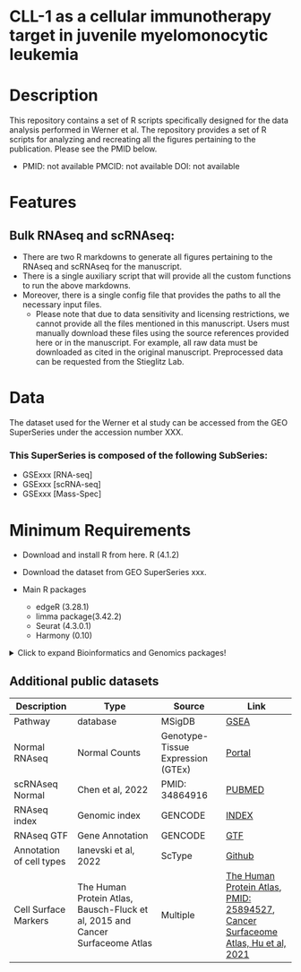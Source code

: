 # CLL-1 as a cellular immunotherapy target in juvenile myelomonocytic leukemia

# Description
This repository contains a set of R scripts specifically designed for the data analysis performed in Werner et al. The repository provides a set of R scripts for analyzing and recreating all the figures pertaining to the publication. Please see the PMID below. 

* PMID: not available PMCID: not available DOI: not available
  
# Features
## Bulk RNAseq and scRNAseq: 
  + There are two R markdowns to generate all figures pertaining to the RNAseq and scRNAseq for the manuscript.
  + There is a single auxiliary script that will provide all the custom functions to run the above markdowns. 
  + Moreover, there is a single config file that provides the paths to all the necessary input files. 
    + Please note that due to data sensitivity and licensing restrictions, we cannot provide all the files mentioned in this manuscript. Users must manually download these files using the source references provided here or in the manuscript. For example, all raw data must be downloaded as cited in the original manuscript. Preprocessed data can be requested from the Stieglitz Lab.
# Data
The dataset used for the Werner et al study can be accessed from the GEO SuperSeries under the accession number XXX.
### This SuperSeries is composed of the following SubSeries:
  + GSExxx [RNA-seq]
  + GSExxx [scRNA-seq]
  + GSExxx [Mass-Spec]

# Minimum Requirements
  * Download and install R from here. R (4.1.2)
  * Download the dataset from GEO SuperSeries xxx.
  * Main R packages
 
    + edgeR (3.28.1)
    + limma package(3.42.2)
    + Seurat (4.3.0.1)
    + Harmony (0.10)

  <details>
  <summary>Click to expand Bioinformatics and Genomics packages!</summary>
  
  ### Genomic Data Annotation:
  1. `library(biomaRt)`: Tools for BioMart databases (like Ensembl).
  2. `library(BSgenome)`: Infrastructure for Bioconductor packages using large-scale genomic or other data.
  3. `library(org.Hs.eg.db)`: Mapping information for human genes.
  4. `library(GenomicFeatures)`: Tools for making and manipulating transcript centric annotations.
  5. `library(IlluminaHumanMethylation450kanno.ilmn12.hg19)`: Annotation data for the Illumina Human Methylation 450k array.
  6. `library(IlluminaHumanMethylationEPICanno.ilm10b4.hg19)`: Annotation data for the Illumina Human Methylation EPIC array.
  7. `library(IlluminaHumanMethylationEPICmanifest)`: Manifest file for Illumina's EPIC methylation arrays.
  8. `library(Homo.sapiens)`: Annotation data for the human genome.
  9. `library(rtracklayer)`: An interface to genome annotation files and the UCSC genome browser.

  ### Genomic Data Analysis (Omics):
  1. `library(DESeq2)`: Differential gene expression analysis based on the negative binomial distribution.
  2. `library(edgeR)`: Empirical analysis of digital gene expression data in R.
  3. `library(GenomicRanges)`: Representations and manipulations of genomic intervals and variables defined along a genome.
  4. `library(GSVA)`: Gene set variation analysis for microarray and RNA-seq data.
  5. `library(Gviz)`: Plotting data and annotation information along genomic coordinates.
  6. `library(minfi)`: Tools to analyze Illumina's methylation arrays.
  7. `library(missMethyl)`: Analyzes differential methylation in the context of GC content.
  8. `library(methylGSA)`: Gene set testing for Illumina's methylation arrays.
  9. `library(pathview)`: Plots pathway maps and overlays experimental data.
  10. `library(sva)`: Surrogate Variable Analysis: identification and adjustment for hidden confounding factors.
  11. `library(biovizBase)`: Basic graphic utilities for visualization of genomic data.
  12. `library(ggbio)`: Visualization tools for genomic data.
  13. `library(limma)`: Linear models for microarray data.
  14. `library(pathfindR)`: An R package for comprehensive identification of enriched pathways in omics data through active subnetworks
  15. `library (DGCA)`: #Differential Gene Correlation Analysis

  

  
  ### Heatmaps and Clustering:
  1. `library(clusterProfiler)`: Statistical analysis and visualization of functional profiles for genes and gene clusters.
  2. `library(ComplexHeatmap)`: Making complex heatmaps.
  3. `library(d3heatmap)`: Interactive heatmaps.
  4. `library(dendextend)`: Extending R's dendrogram functionality.
  5. `library(dendroextras)`: Extra functions to cut, label and colour dendrogram clusters.
  6. `library(parallelDist)`: Parallel distance matrix computation.
  
  ### Visualization:
  1. `library(corrplot)`: Visualization of a correlation matrix.
  2. `library(factoextra)`: Extract and visualize the results of multivariate data analyses.
  3. `library(ggdendro)`: Create dendrograms using ggplot.
  4. `library(ggplot2)`: An implementation of the Grammar of Graphics.
  5. `library(ggplotify)`: Convert plot function call to 'ggplot' objects.
  6. `library(ggpubr)`: 'ggplot2' based publication ready plots.
  7. `library(ggpval)`: Annotate statistical significance onto 'ggplot' objects.
  8. `library(ggrepel)`: Automatically position non-overlapping text labels with 'ggplot2'.
  9. `library(gplots)`: Various R programming tools for plotting data.
  10. `library(gridExtra)`: Miscellaneous functions for "grid" graphics.
  11. `library(kableExtra)`: Build complex HTML or 'LaTeX' tables using 'kable()' and pipe syntax.
  12. `library(patchwork)`: The composer of ggplots.
  13. `library(RColorBrewer)`: ColorBrewer palettes.
  14. `library(VennDiagram)`: Generate high-resolution Venn and Euler plots.
  15. `library(Vennerable)`: Venn and Euler area-proportional diagrams.
  16. `library(wesanderson)`: Wes Anderson color palettes.
  17. `library(igraph)`: Network analysis and visualization.
  18. `library (ggbeeswarm)` # Beeswarm plots helper
  19. `library(forestplot)` # forest plot helper, mostly use in meta-analysis
  20. `library (ggridges)` # Ridgeline plots 
  21. `library(cowplot)` # functions to align plots and arrange them into complex compound figures
  
  ### Statistical Analysis:
  1. `library(FactoMineR)`: An R package for multivariate analysis.
  2. `library(fgsea)`: Fast gene set enrichment analysis.
  3. `library(MASS)`: Functions and datasets to support Venables and Ripley's MASS.
  4. `library(matrixStats)`: Functions that apply to rows and columns of matrices (and to vectors).
  5. `library(PerformanceAnalytics)`: Econometric tools for performance and risk analysis.
  6. `library(psych)`: Procedures for psychological, psychometric, and personality research.
  7. `library(survival)`: Survival analysis.
  8. `library(survminer)`: Drawing survival curves using 'ggplot2'.
  9. `library(vegan)`: Community Ecology Package.
  10. `library(scales)`: Scale functions for visualization.
  11. `library(Rtsne)`: T-distributed stochastic neighbor embedding using a Barnes-Hut implementation.
  12. `library(umap)`: Uniform Manifold Approximation and Projection.
  
  ### Data Manipulation:
  1. `library(data.table)`: Extension of `data.frame`.
  2. `library(dplyr)`: A grammar of data manipulation.
  3. `library(DT)`: A wrapper of the JavaScript library 'DataTables'.
  4. `library(forcats)`: Tools for working with categorical variables (factors).
  5. `library(plyr)`: Tools for splitting, applying and combining data.
  6. `library(reshape)`: Flexibly reshape data.
  7. `library(stringr)`: Simple, consistent wrappers for common string operations.
  8. `library(tidyr)`: Easily tidy data with 'spread()' and 'gather()' functions.

  ### Document Generation and Reporting:
  1. `library(knitr)`: A general-purpose tool for dynamic report generation in R.
  2. `library(pander)`: An R Pandoc writer.
  3. `library(stargazer)` # LATEX, HTML and ASCII tables from R statistical output
  
  ### File I/O:
  1. `library(openxlsx)`: Read, write and edit XLSX files.
  

  
</details>

## Additional public datasets

| Description | Type     | Source | Link |
| ---------------------------- | ------------------ | ----------------------- | -------------------------------------------------------------------------------------------------------------------------------------------------------------------------------------------------------------------------------------------------------------------------------------------------------------------------------------------------------------------------------------------------------------------------------------- |
| Pathway                      | database           | MSigDB                  | [GSEA](https://www.gsea-msigdb.org/gsea/msigdb)                                                                                                                                                                                                                                                                                                                                                     |
| Normal RNAseq             | Normal Counts  | Genotype-Tissue Expression (GTEx)              | [Portal](https://gtexportal.org/home/)             |
| scRNAseq Normal                   | Chen et al, 2022    | PMID: 34864916                 | [PUBMED](https://pubmed.ncbi.nlm.nih.gov/34864916/)                                                                                                                                                                                     |
| RNAseq index                 | Genomic index      | GENCODE                 | [INDEX](ftps://ftp.ebi.ac.uk/pub/databases/gencode/Gencode_human/release_37/GRCh38.primary_assembly.genome.fa.gz)                                                                                                                                                                                                                     |
| RNAseq GTF                   | Gene Annotation    | GENCODE                 | [GTF](ftps://ftp.ebi.ac.uk/pub/databases/gencode/Gencode_human/release_37/gencode.v37.annotation.gtf.gz)|
| Annotation of cell types     |  Ianevski et al, 2022 | ScType | [Github](https://github.com/IanevskiAleksandr/sc-type) |
| Cell Surface Markers                | The Human Protein Atlas, Bausch-Fluck et al, 2015 and Cancer Surfaceome Atlas | Multiple |  [The Human Protein Atlas](https://www.proteinatlas.org/),<br> [PMID: 25894527](https://journals.plos.org/plosone/article?id=10.1371/journal.pone.0121314 ), <br> [Cancer Surfaceome Atlas, Hu et al, 2021](http://fcgportal.org/TCSA)

